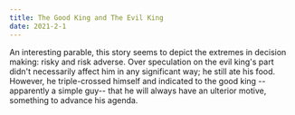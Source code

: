 ```yaml
---
title: The Good King and The Evil King
date: 2021-2-1
---
```


An interesting parable, this story seems to depict the extremes in decision making: risky and risk adverse. Over speculation on the evil king's part didn't necessarily affect him in any significant way; he still ate his food. However, he triple-crossed himself and indicated to the good king --apparently a simple guy-- that he will always have an ulterior motive, something to advance his agenda.